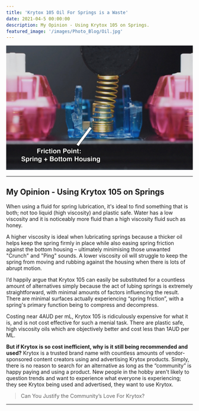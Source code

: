 ```yaml
---
title: 'Krytox 105 Oil For Springs is a Waste'
date: 2021-04-5 00:00:00
description: My Opinion - Using Krytox 105 on Springs.
featured_image: '/images/Photo_Blog/Oil.jpg'
---
```


<div class="gallery2" data-columns="1">
	<img src="/images/Photo_Blog/Oil2.jpg">
</div>

---

## My Opinion - Using Krytox 105 on Springs 

When using a fluid for spring lubrication, it's ideal to find something that is both; not too liquid (high viscosity) and plastic safe. Water has a low viscosity and it is noticeably more fluid than a high viscosity fluid such as honey.


A higher viscosity is ideal when lubricating springs because a thicker oil helps keep the spring firmly in place while also easing spring friction against the bottom housing – ultimately minimising those unwanted "Crunch" and "Ping" sounds. A lower viscosity oil will struggle to keep the spring from moving and rubbing against the housing when there is lots of abrupt motion.

I’d happily argue that Krytox 105 can easily be substituted for a countless amount of alternatives simply because the act of lubing springs is extremely straightforward, with minimal amounts of factors influencing the result. 
There are minimal surfaces actually experiencing “spring friction”, with a spring's primary function being to compress and decompress.


Costing near 4AUD per mL, Krytox 105 is ridiculously expensive for what it is, and is not cost effective for such a menial task. There are plastic safe, high viscosity oils which are objectively better and cost less than 1AUD per ML. 

**But if Krytox is so cost inefficient, why is it still being recommended and used?**
Krytox is a trusted brand name with countless amounts of vendor-sponsored content creators using and advertising Krytox products. Simply, there is no reason to search for an alternative as long as the “community” is happy paying and using a product. 
New people in the hobby aren't likely to question trends and want to experience what everyone is experiencing; they see Krytox being used and advertised, they want to use Krytox. 

> Can You Justify the Community’s Love For Krytox?

---
